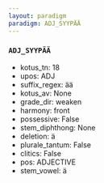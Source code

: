```yaml
---
layout: paradigm
paradigm: ADJ_SYYPÄÄ
---
```

### ` ADJ_SYYPÄÄ `


* kotus_tn: 18
* upos: ADJ
* suffix_regex: ää
* kotus_av: None
* grade_dir: weaken
* harmony: front
* possessive: False
* stem_diphthong: None
* deletion: ä
* plurale_tantum: False
* clitics: False
* pos: ADJECTIVE
* stem_vowel: ä
